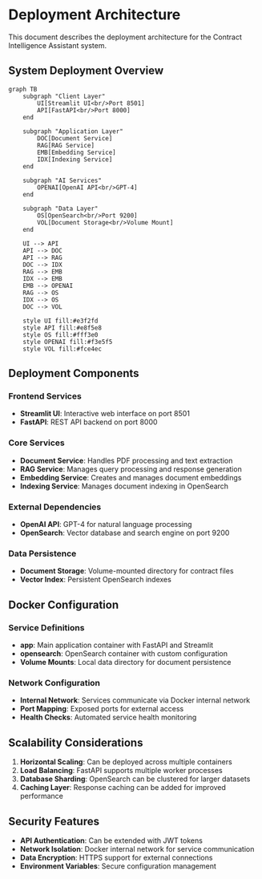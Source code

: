# Deployment Architecture

This document describes the deployment architecture for the Contract Intelligence Assistant system.

## System Deployment Overview

```mermaid
graph TB
    subgraph "Client Layer"
        UI[Streamlit UI<br/>Port 8501]
        API[FastAPI<br/>Port 8000]
    end
    
    subgraph "Application Layer"
        DOC[Document Service]
        RAG[RAG Service]
        EMB[Embedding Service]
        IDX[Indexing Service]
    end
    
    subgraph "AI Services"
        OPENAI[OpenAI API<br/>GPT-4]
    end
    
    subgraph "Data Layer"
        OS[OpenSearch<br/>Port 9200]
        VOL[Document Storage<br/>Volume Mount]
    end
    
    UI --> API
    API --> DOC
    API --> RAG
    DOC --> IDX
    RAG --> EMB
    IDX --> EMB
    EMB --> OPENAI
    RAG --> OS
    IDX --> OS
    DOC --> VOL
    
    style UI fill:#e3f2fd
    style API fill:#e8f5e8
    style OS fill:#fff3e0
    style OPENAI fill:#f3e5f5
    style VOL fill:#fce4ec
```

## Deployment Components

### Frontend Services
- **Streamlit UI**: Interactive web interface on port 8501
- **FastAPI**: REST API backend on port 8000

### Core Services
- **Document Service**: Handles PDF processing and text extraction
- **RAG Service**: Manages query processing and response generation
- **Embedding Service**: Creates and manages document embeddings
- **Indexing Service**: Manages document indexing in OpenSearch

### External Dependencies
- **OpenAI API**: GPT-4 for natural language processing
- **OpenSearch**: Vector database and search engine on port 9200

### Data Persistence
- **Document Storage**: Volume-mounted directory for contract files
- **Vector Index**: Persistent OpenSearch indexes

## Docker Configuration

### Service Definitions
- **app**: Main application container with FastAPI and Streamlit
- **opensearch**: OpenSearch container with custom configuration
- **Volume Mounts**: Local data directory for document persistence

### Network Configuration
- **Internal Network**: Services communicate via Docker internal network
- **Port Mapping**: Exposed ports for external access
- **Health Checks**: Automated service health monitoring

## Scalability Considerations

1. **Horizontal Scaling**: Can be deployed across multiple containers
2. **Load Balancing**: FastAPI supports multiple worker processes
3. **Database Sharding**: OpenSearch can be clustered for larger datasets
4. **Caching Layer**: Response caching can be added for improved performance

## Security Features

- **API Authentication**: Can be extended with JWT tokens
- **Network Isolation**: Docker internal network for service communication
- **Data Encryption**: HTTPS support for external connections
- **Environment Variables**: Secure configuration management
